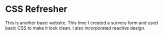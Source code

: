 # CSS Refresher 

This is another basic website. This time I created a survery form and used basic CSS to make it look clean. I also incorporated reactive design.
